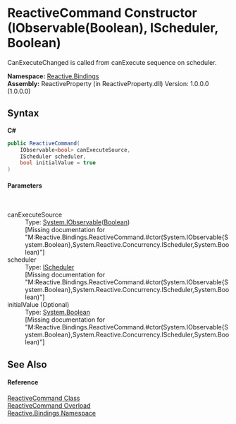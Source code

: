 # ReactiveCommand Constructor (IObservable(Boolean), IScheduler, Boolean)
 

CanExecuteChanged is called from canExecute sequence on scheduler.

**Namespace:**&nbsp;<a href="c3971206-685a-088e-bb60-d89f59135b99">Reactive.Bindings</a><br />**Assembly:**&nbsp;ReactiveProperty (in ReactiveProperty.dll) Version: 1.0.0.0 (1.0.0.0)

## Syntax

**C#**<br />
``` C#
public ReactiveCommand(
	IObservable<bool> canExecuteSource,
	IScheduler scheduler,
	bool initialValue = true
)
```


#### Parameters
&nbsp;<dl><dt>canExecuteSource</dt><dd>Type: <a href="http://msdn2.microsoft.com/en-us/library/dd990377" target="_blank">System.IObservable</a>(<a href="http://msdn2.microsoft.com/en-us/library/a28wyd50" target="_blank">Boolean</a>)<br />\[Missing <param name="canExecuteSource"/> documentation for "M:Reactive.Bindings.ReactiveCommand.#ctor(System.IObservable{System.Boolean},System.Reactive.Concurrency.IScheduler,System.Boolean)"\]</dd><dt>scheduler</dt><dd>Type: <a href="http://msdn2.microsoft.com/en-us/library/hh229149" target="_blank">IScheduler</a><br />\[Missing <param name="scheduler"/> documentation for "M:Reactive.Bindings.ReactiveCommand.#ctor(System.IObservable{System.Boolean},System.Reactive.Concurrency.IScheduler,System.Boolean)"\]</dd><dt>initialValue (Optional)</dt><dd>Type: <a href="http://msdn2.microsoft.com/en-us/library/a28wyd50" target="_blank">System.Boolean</a><br />\[Missing <param name="initialValue"/> documentation for "M:Reactive.Bindings.ReactiveCommand.#ctor(System.IObservable{System.Boolean},System.Reactive.Concurrency.IScheduler,System.Boolean)"\]</dd></dl>

## See Also


#### Reference
<a href="65423103-e289-5b38-37cb-288deb1fcdb1">ReactiveCommand Class</a><br /><a href="6d7b0672-86d9-2d1b-6128-b85904396f18">ReactiveCommand Overload</a><br /><a href="c3971206-685a-088e-bb60-d89f59135b99">Reactive.Bindings Namespace</a><br />